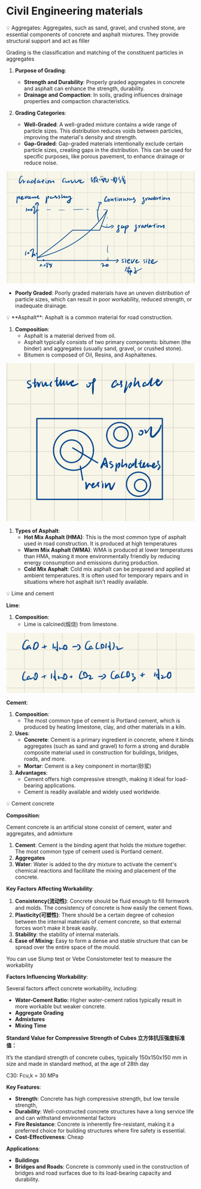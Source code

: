 # Civil Engineering materials

<aside>
💡 Aggregates: Aggregates, such as sand, gravel, and crushed stone, are essential components of concrete and asphalt mixtures. They provide structural support and act as filler

</aside>

Grading is the classification and matching of the constituent particles in aggregates

1. **Purpose of Grading**:
    - **Strength and Durability**: Properly graded aggregates in concrete and asphalt can enhance the strength, durability.
    - **Drainage and Compaction**: In soils, grading influences drainage properties and compaction characteristics.

1. **Grading Categories**:
    - **Well-Graded**: A well-graded mixture contains a wide range of particle sizes. This distribution reduces voids between particles, improving the material's density and strength.
    - **Gap-Graded**: Gap-graded materials intentionally exclude certain particle sizes, creating gaps in the distribution. This can be used for specific purposes, like porous pavement, to enhance drainage or reduce noise.

![Untitled](Civil%20Engineering%20materials%2016673154e2d24c08b2d5b7afa3b749a1/Untitled.jpeg)

- **Poorly Graded**: Poorly graded materials have an uneven distribution of particle sizes, which can result in poor workability, reduced strength, or inadequate drainage.

<aside>
💡 **Asphalt**: Asphalt is a common material for road construction.

</aside>

1. **Composition**:
    - Asphalt is a material derived from oil.
    - Asphalt typically consists of two primary components: bitumen (the binder) and aggregates (usually sand, gravel, or crushed stone).
    - Bitumen is composed of Oil, Resins, and Asphaltenes.
    

![Untitled](Civil%20Engineering%20materials%2016673154e2d24c08b2d5b7afa3b749a1/Untitled%201.jpeg)

1. **Types of Asphalt**:
    - **Hot Mix Asphalt (HMA)**: This is the most common type of asphalt used in road construction. It is produced at high temperatures
    - **Warm Mix Asphalt (WMA)**: WMA is produced at lower temperatures than HMA, making it more environmentally friendly by reducing energy consumption and emissions during production.
    - **Cold Mix Asphalt**: Cold mix asphalt can be prepared and applied at ambient temperatures. It is often used for temporary repairs and in situations where hot asphalt isn't readily available.

<aside>
💡 Lime and cement

</aside>

**Lime**:

1. **Composition**:
    - Lime is calcined(煅烧) from limestone.
    

![Untitled](Civil%20Engineering%20materials%2016673154e2d24c08b2d5b7afa3b749a1/Untitled%202.jpeg)

**Cement**:

1. **Composition**:
    - The most common type of cement is Portland cement, which is produced by heating limestone, clay, and other materials in a kiln.
2. **Uses**:
    - **Concrete**: Cement is a primary ingredient in concrete, where it binds aggregates (such as sand and gravel) to form a strong and durable composite material used in construction for buildings, bridges, roads, and more.
    - **Mortar**: Cement is a key component in mortar(砂浆)
3. **Advantages**:
    - Cement offers high compressive strength, making it ideal for load-bearing applications.
    - Cement is readily available and widely used worldwide.

<aside>
💡 Cement concrete

</aside>

**Composition**:

Cement concrete is an artificial stone consist of cement, water and aggregates, and admixture

1. **Cement**: Cement is the binding agent that holds the mixture together. The most common type of cement used is Portland cement.
2. **Aggregates**
3. **Water**: Water is added to the dry mixture to activate the cement's chemical reactions and facilitate the mixing and placement of the concrete.

**Key Factors Affecting Workability**:

1. **Consistency(流动性)**: Concrete should be fluid enough to fill formwork and molds. The consistency of concrete is how easily the cement flows. 
2. **Plasticity(可塑性)**: There should be a certain degree of cohesion between the internal materials of cement concrete, so that external forces won’t make it break easily.
3. **Stability**: the stability of internal materials. 
4. **Ease of Mixing**: Easy to form a dense and stable structure that can be spread over the entire space of the mould.

You can use Slump test or Vebe Consistometer test to measure the workability

**Factors Influencing Workability**:

Several factors affect concrete workability, including:

- **Water-Cement Ratio:** Higher water-cement ratios typically result in more workable but weaker concrete.
- **Aggregate Grading**
- **Admixtures**
- **Mixing Time**

**Standard Value for Compressive Strength of Cubes 立方体抗压强度标准值：**

It’s the standard strength of concrete cubes, typically 150x150x150 mm in size and made in standard method, at the age of 28th day

C30: Fcu,k = 30 MPa

**Key Features**:

- **Strength**: Concrete has high compressive strength, but low tensile strength,
- **Durability**: Well-constructed concrete structures have a long service life and can withstand environmental factors
- **Fire Resistance**: Concrete is inherently fire-resistant, making it a preferred choice for building structures where fire safety is essential.
- **Cost-Effectiveness**: Cheap

**Applications**:

- **Buildings**
- **Bridges and Roads**: Concrete is commonly used in the construction of bridges and road surfaces due to its load-bearing capacity and durability.